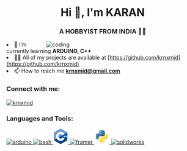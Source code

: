 <h1 align="center">Hi 👋, I'm KARAN</h1>
<h3 align="center">A HOBBYIST FROM INDIA 👨‍💻</h3>
<img align="right" alt="coding" width="400" src="https://cdn.dribbble.com/users/363821/screenshots/3487973/media/9c2522b1cbe32a39c9680e72d20f7221.gif"

- 🌱 I’m currently learning **ARDUINO, C++**
- 👨‍💻 All of my projects are available at [https://github.com/krnxmid](https://github.com/krnxmid)
- 📫 How to reach me **krnxmid@gmail.com**

<h3 align="left">Connect with me:</h3>
<p align="left">
<a href="https://instagram.com/krnxmid" target="blank"><img align="center" src="https://raw.githubusercontent.com/rahuldkjain/github-profile-readme-generator/master/src/images/icons/Social/instagram.svg" alt="krnxmid" height="30" width="40" /></a>
</p>

<h3 align="left">Languages and Tools:</h3>
<p align="left"> <a href="https://www.arduino.cc/" target="_blank" rel="noreferrer"> <img src="https://cdn.worldvectorlogo.com/logos/arduino-1.svg" alt="arduino" width="40" height="40"/> </a> <a href="https://www.gnu.org/software/bash/" target="_blank" rel="noreferrer"> <img src="https://www.vectorlogo.zone/logos/gnu_bash/gnu_bash-icon.svg" alt="bash" width="40" height="40"/> </a> <a href="https://www.w3schools.com/cpp/" target="_blank" rel="noreferrer"> <img src="https://raw.githubusercontent.com/devicons/devicon/master/icons/cplusplus/cplusplus-original.svg" alt="cplusplus" width="40" height="40"/> </a> <a href="https://www.framer.com/" target="_blank" rel="noreferrer"> <img src="https://www.vectorlogo.zone/logos/framer/framer-icon.svg" alt="framer" width="40" height="40"/> </a> <a href="https://www.python.org" target="_blank" rel="noreferrer"> <img src="https://raw.githubusercontent.com/devicons/devicon/master/icons/python/python-original.svg" alt="python" width="40" height="40"/> </a>
<a href="https://www.soldiworks.com" target="_blank" rel="noreferrer"> <img src="https://encrypted-tbn0.gstatic.com/images?q=tbn:ANd9GcTPJfVlLP847PzYel8k24bJ7aJKUdcewxScAQ&s" alt="solidworks" width="40" height="40"/> </a></p>
